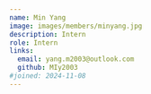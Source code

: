 ```yaml
---
name: Min Yang
image: images/members/minyang.jpg
description: Intern
role: Intern
links:
  email: yang.m2003@outlook.com
  github: MIy2003
#joined: 2024-11-08
---
```


 
